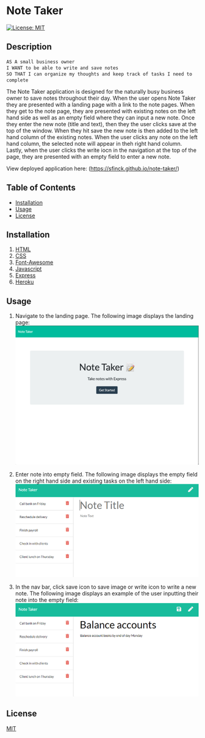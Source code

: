 # Note Taker
[![License: MIT](https://img.shields.io/badge/License-MIT-yellow.svg)](https://opensource.org/licenses/MIT)

## Description 

```
AS A small business owner
I WANT to be able to write and save notes
SO THAT I can organize my thoughts and keep track of tasks I need to complete
```

The Note Taker application is designed for the naturally busy business owner to save notes throughout their day. When the user opens Note Taker they are presented with a landing page with a link to the note pages. When they get to the note page, they are presented with existing notes on the left hand side as well as an empty field where they can input a new note. Once they enter the new note (title and text), then they the user clicks save at the top of the window. When they hit save the new note is then added to the left hand column of the existing notes. When the user clicks any note on the left hand column, the selected note will appear in theh right hand column. Lastly, when the user clicks the write iocn in the navigation at the top of the page, they are presented with an empty field to enter a new note. 

View deployed application here: 
(https://sfinck.github.io/note-taker/)

## Table of Contents 

* [Installation](#installation)
* [Usage](#usage)
* [License](#license)

## Installation

1. [HTML](https://www.w3schools.com/html/)
2. [CSS](https://getbootstrap.com/)
3. [Font-Awesome](https://fontawesome.com/)
4. [Javascript](https://www.javascript.com/)
5. [Express](https://www.npmjs.com/package/express)
6. [Heroku](https://signup.heroku.com/)

## Usage 

1. Navigate to the landing page. 
The following image displays the landing page: 
![alt text](./Assets/note-taker-3.png)

2. Enter note into empty field. 
The following image displays the empty field on the right hand side and existing tasks on the left hand side: 
![alt text](./Assets/note-taker-1.png)

3. In the nav bar, click save icon to save image or write icon to write a new note.
The following image displays an example of the user inputting their note into the empty field: 
![alt text](./Assets/note-taker-2.png)

## License

[MIT](https://opensource.org/licenses/MIT)